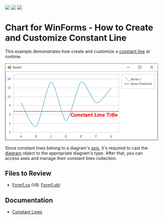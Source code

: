 <!-- default badges list -->
![](https://img.shields.io/endpoint?url=https://codecentral.devexpress.com/api/v1/VersionRange/128572485/15.2.4%2B)
[![](https://img.shields.io/badge/Open_in_DevExpress_Support_Center-FF7200?style=flat-square&logo=DevExpress&logoColor=white)](https://supportcenter.devexpress.com/ticket/details/E1370)
[![](https://img.shields.io/badge/📖_How_to_use_DevExpress_Examples-e9f6fc?style=flat-square)](https://docs.devexpress.com/GeneralInformation/403183)
<!-- default badges end -->

# Chart for WinForms - How to Create and Customize Constant Line

This example demonstrates how create and customize a [constant line](https://docs.devexpress.com/WindowsForms/5783/controls-and-libraries/chart-control/axes/constant-lines) at runtime.

![Constant Line](image/chart.png)

Since constant lines belong to a diagram's [axis](https://docs.devexpress.com/WindowsForms/5779/controls-and-libraries/chart-control/diagram/axes), it's required to cast the [diagram](https://docs.devexpress.com/WindowsForms/5778/controls-and-libraries/chart-control/diagram) object to the appropriate diagram's type. After that, you can access axes and manage their constant lines collection.

## Files to Review

* [Form1.cs](./CS/ConstLines/Form1.cs) (VB: [Form1.vb](./VB/ConstLines/Form1.vb))

## Documentation

* [Constant Lines](https://docs.devexpress.com/WindowsForms/5783/controls-and-libraries/chart-control/axes/constant-lines)
